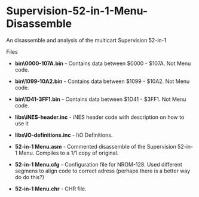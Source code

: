 # Supervision-52-in-1-Menu-Disassemble
An disassemble and analysis of the multicart Supervision 52-in-1


Files

- **bin\0000-107A.bin**       - Contains data between $0000 - $107A. Not Menu code.
- **bin\1099-10A2.bin**       - Contains data between $1099 - $10A2. Not Menu code.
- **bin\1D41-3FF1.bin**       - Contains data between $1D41 - $3FF1. Not Menu code.

- **libs\iNES-header.inc**    - iNES header code with description on how to use it
- **libs\IO-definitions.inc** - I\O Definitions.

- **52-in-1 Menu.asm**        - Commented disassemble of the Supervision 52-in-1 Menu. Compiles to a 1/1 copy of original.
- **52-in-1 Menu.cfg**        - Configuration file for NROM-128. Used different segmens to align code to correct adress (perhaps there is a better way do do this?)
- **52-in-1 Menu.chr**        - CHR file.

